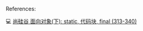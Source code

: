 References:

:computer: [尚硅谷 面向对象(下):  static, 代码块, final (313-340)](https://www.bilibili.com/video/BV1Kb411W75N?p=315&vd_source=c6866d088ad067762877e4b6b23ab9df)





